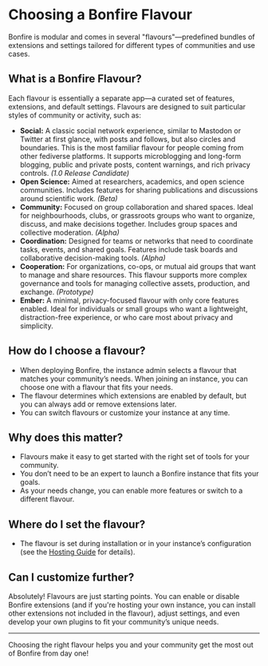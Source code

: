 # Choosing a Bonfire Flavour

Bonfire is modular and comes in several "flavours"—predefined bundles of extensions and settings tailored for different types of communities and use cases.

## What is a Bonfire Flavour?

Each flavour is essentially a separate app—a curated set of features, extensions, and default settings. Flavours are designed to suit particular styles of community or activity, such as:

- **Social:** A classic social network experience, similar to Mastodon or Twitter at first glance, with posts and follows, but also circles and boundaries. This is the most familiar flavour for people coming from other fediverse platforms. It supports microblogging and long-form blogging, public and private posts, content warnings, and rich privacy controls. *(1.0 Release Candidate)*
- **Open Science:** Aimed at researchers, academics, and open science communities. Includes features for sharing publications and discussions around scientific work. *(Beta)*
- **Community:** Focused on group collaboration and shared spaces. Ideal for neighbourhoods, clubs, or grassroots groups who want to organize, discuss, and make decisions together. Includes group spaces and collective moderation. *(Alpha)*
- **Coordination:** Designed for teams or networks that need to coordinate tasks, events, and shared goals. Features include task boards and collaborative decision-making tools. *(Alpha)*
- **Cooperation:** For organizations, co-ops, or mutual aid groups that want to manage and share resources. This flavour supports more complex governance and tools for managing collective assets, production, and exchange. *(Prototype)*
- **Ember:** A minimal, privacy-focused flavour with only core features enabled. Ideal for individuals or small groups who want a lightweight, distraction-free experience, or who care most about privacy and simplicity.

## How do I choose a flavour?

- When deploying Bonfire, the instance admin selects a flavour that matches your community’s needs. When joining an instance, you can choose one with a flavour that fits your needs.
- The flavour determines which extensions are enabled by default, but you can always add or remove extensions later.
- You can switch flavours or customize your instance at any time.

## Why does this matter?

- Flavours make it easy to get started with the right set of tools for your community.
- You don’t need to be an expert to launch a Bonfire instance that fits your goals.
- As your needs change, you can enable more features or switch to a different flavour.

## Where do I set the flavour?

- The flavour is set during installation or in your instance’s configuration (see the [Hosting Guide](../DEPLOY.md) for details).

## Can I customize further?

Absolutely! Flavours are just starting points. You can enable or disable Bonfire extensions (and if you're hosting your own instance, you can install other extensions not included in the flavour), adjust settings, and even develop your own plugins to fit your community’s unique needs.

---

Choosing the right flavour helps you and your community get the most out of Bonfire from day one!

